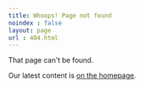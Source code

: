 ```yaml
---
title: Whoops! Page not found
noindex : false
layout: page
url : 404.html
---
```


That page can't be found.

Our latest content is [on the homepage](/).